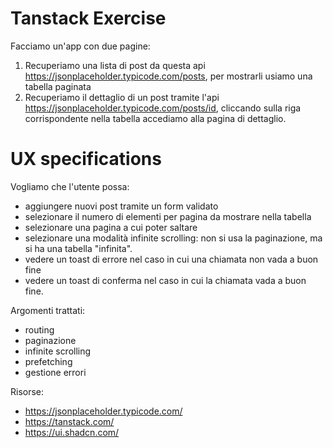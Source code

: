 # Tanstack Exercise

Facciamo un'app con due pagine:
1) Recuperiamo una lista di post da questa api https://jsonplaceholder.typicode.com/posts, per mostrarli usiamo una tabella paginata
2) Recuperiamo il dettaglio di un post tramite l'api https://jsonplaceholder.typicode.com/posts/id, cliccando sulla riga corrispondente nella tabella accediamo alla pagina di dettaglio.

# UX specifications
Vogliamo che l'utente possa:
- aggiungere nuovi post tramite un form validato
- selezionare il numero di elementi per pagina da mostrare nella tabella
- selezionare una pagina a cui poter saltare
- selezionare una modalità infinite scrolling: non si usa la paginazione, ma si ha una tabella "infinita".
- vedere un toast di errore nel caso in cui una chiamata non vada a buon fine
- vedere un toast di conferma nel caso in cui la chiamata vada a buon fine.

Argomenti trattati:
- routing
- paginazione
- infinite scrolling
- prefetching
- gestione errori

Risorse: 
- https://jsonplaceholder.typicode.com/
- https://tanstack.com/
- https://ui.shadcn.com/